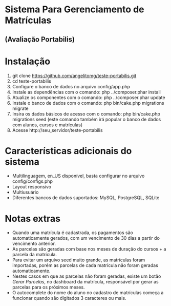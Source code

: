 # Sistema Para Gerenciamento de Matrículas 
## (Avaliação Portabilis)

Instalação
===========================
1. git clone https://github.com/angelitomg/teste-portabilis.git
2. cd teste-portabilis
3. Configure o banco de dados no arquivo config/app.php
4. Instale as dependências com o comando: php ../composer.phar install
5. Atualize os componentes com o comando: php ../composer.phar update
6. Instale o banco de dados com o comando: php bin/cake.php migrations migrate
7. Insira os dados básicos de acesso com o comando: php bin/cake.php migrations seed (este comando também irá popular o banco de dados com alunos, cursos e matrículas)
8. Acesse http://seu_servidor/teste-portabilis


Características adicionais do sistema
===========================
* Multilinguagem, en_US disponível, basta configurar no arquivo config/configs.php
* Layout responsivo
* Multiusuário
* Diferentes bancos de dados suportados: MySQL, PostgreSQL, SQLite

Notas extras
============================
* Quando uma matrícula é cadastrada, os pagamentos são automaticamente gerados, com um vencimento de 30 dias a partir do vencimento anterior.
* As parcelas são geradas com base nos meses de duração do cursos + a parcela da matrícula.
* Para evitar um arquivo seed muito grande, as matrículas foram importadas, porém as parcelas de cada matrícula não foram geradas automaticamente.
* Nestes casos em que as parcelas não foram geradas, existe um botão *Gerar Parcelas*, no dashboard da matrícula, responsável por gerar as parcelas para os próximos meses.
* O autocomplete do nome do aluno no cadastro de matrículas começa a funcionar quando são digitados 3 caracteres ou mais.
